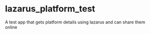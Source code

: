 lazarus_platform_test
=====================

A test app that gets platform details using lazarus and can share them online
